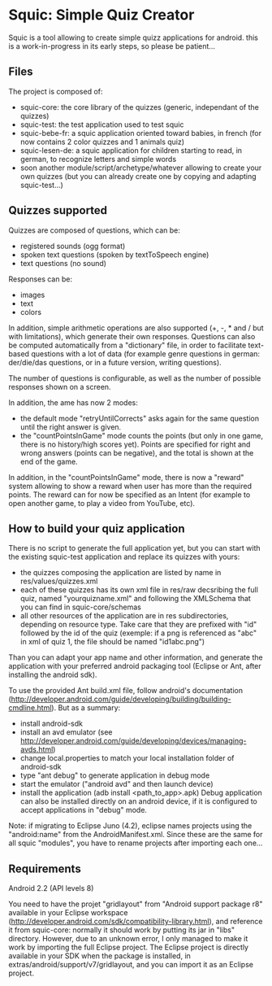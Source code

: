 # Squic: Simple Quiz Creator

Squic is a tool allowing to create simple quizz applications for android. 
this is a work-in-progress in its early steps, so please be patient...

## Files

The project is composed of:
- squic-core: the core library of the quizzes (generic, independant of the quizzes)
- squic-test: the test application used to test squic
- squic-bebe-fr: a squic application oriented toward babies, in french (for now contains 2 color quizzes and 1 animals quiz)
- squic-lesen-de: a squic application for children starting to read, in german, to recognize letters and simple words
- soon another module/script/archetype/whatever allowing to create your own quizzes (but you can already create one by copying and adapting squic-test...)


## Quizzes supported

Quizzes are composed of questions, which can be:
- registered sounds (ogg format)
- spoken text questions (spoken by textToSpeech engine)
- text questions (no sound)

Responses can be:
- images
- text
- colors

In addition, simple arithmetic operations are also supported (+, -, * and / but with limitations), which generate their own responses. 
Questions can also be computed automatically from a "dictionary" file, in order to facilitate text-based questions with a lot of data (for example genre questions in german: der/die/das questions, or in a future version, writing questions). 

The number of questions is configurable, as well as the number of possible responses shown on a screen. 

In addition, the ame has now 2 modes:
- the default mode "retryUntilCorrects" asks again for the same question until the right answer is given. 
- the "countPointsInGame" mode counts the points (but only in one game, there is no history/high scores yet). Points are specified for right and wrong answers (points can be negative), and the total is shown at the end of the game. 

In addition, in the "countPointsInGame" mode, there is now a "reward" system allowing to show a reward when user has more than the required points. The reward can for now be specified as an Intent (for example to open another game, to play a video from YouTube, etc).

## How to build your quiz application
There is no script to generate the full application yet, but you can start with the existing squic-test application and replace its quizzes with yours:
* the quizzes composing the application are listed by name in res/values/quizzes.xml
* each of these quizzes has its own xml file in res/raw decsribing the full quiz, named "yourquizname.xml" and following the XMLSchema that you can find in squic-core/schemas
* all other resources of the application are in res subdirectories, depending on resource type. Take care that they are prefixed with "id" followed by the id of the quiz (exemple: if a png is referenced as "abc" in xml of quiz 1, the file should be named "id1abc.png")

Than you can adapt your app name and other information, and generate the application with your preferred android packaging tool (Eclipse or Ant, after installing the android sdk).

To use the provided Ant build.xml file, follow android's documentation (http://developer.android.com/guide/developing/building/building-cmdline.html). 
But as a summary:
* install android-sdk 
* install an avd emulator (see http://developer.android.com/guide/developing/devices/managing-avds.html)
* change local.properties to match your local installation folder of android-sdk
* type "ant debug" to generate application in debug mode
* start the emulator ("android avd" and then launch device)
* install the application (adb install <path_to_app>.apk)
Debug application can also be installed directly on an android device, if it is configured to accept applications in "debug" mode.

Note: if migrating to Eclipse Juno (4.2), eclipse names projects using the "android:name" from the AndroidManifest.xml. Since these are the same for all squic "modules", you have to rename projects after importing each one...

## Requirements
Android 2.2 (API levels 8)

You need to have the projet "gridlayout" from "Android support package r8" available in your Eclipse workspace (http://developer.android.com/sdk/compatibility-library.html), and reference it from squic-core:
normally it should work by putting its jar in "libs" directory. However, due to an unknown error, I only managed to make it work by importing the full Eclipse project. 
The Eclipse project is directly available in your SDK when the package is installed, in extras/android/support/v7/gridlayout, and you can import it as an Eclipse project.
